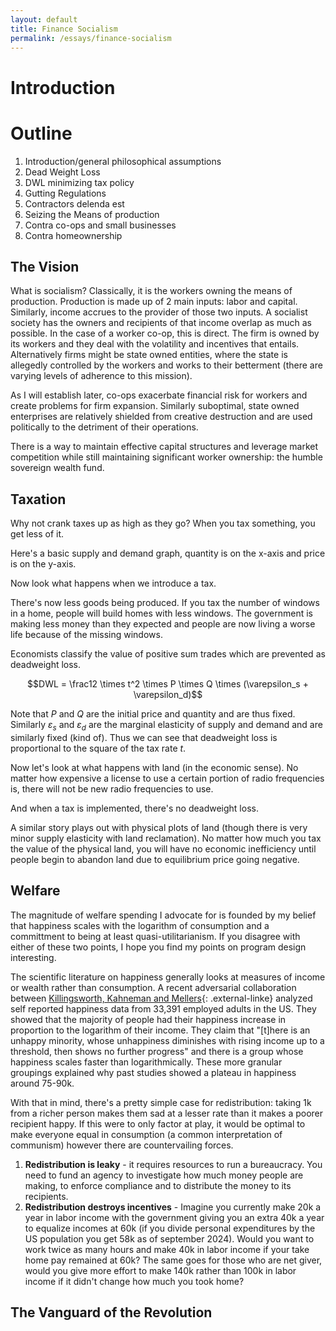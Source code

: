 ```yaml
---
layout: default
title: Finance Socialism
permalink: /essays/finance-socialism
---
```


# Introduction



# Outline

1. Introduction/general philosophical assumptions
2. Dead Weight Loss
3. DWL minimizing tax policy
4. Gutting Regulations
5. Contractors delenda est
6. Seizing the Means of production
7. Contra co-ops and small businesses
8. Contra homeownership

## The Vision

What is socialism? Classically, it is the workers owning the means of production. Production is made up of 2 main inputs: labor and capital. Similarly, income accrues to the provider of those two inputs. A socialist society has the owners and recipients of that income overlap as much as possible. In the case of a worker co-op, this is direct. The firm is owned by its workers and they deal with the volatility and incentives that entails. Alternatively firms might be state owned entities, where the state is allegedly controlled by the workers and works to their betterment (there are varying levels of adherence to this mission).

As I will establish later, co-ops exacerbate financial risk for workers and create problems for firm expansion. Similarly suboptimal, state owned enterprises are relatively shielded from creative destruction and are used politically to the detriment of their operations.

There is a way to maintain effective capital structures and leverage market competition while still maintaining significant worker ownership: the humble sovereign wealth fund.

## Taxation

Why not crank taxes up as high as they go? When you tax something, you get less of it.

Here's a basic supply and demand graph, quantity is on the x-axis and price is on the y-axis.

<object data="/images/normal-supply-demand.svg" type="image/svg+xml"></object>

Now look what happens when we introduce a tax.

<object data="/images/normal-supply-demand-taxes.svg" type="image/svg+xml"></object>

There's now less goods being produced. If you tax the number of windows in a home, people will build homes with less windows. The government is making less money than they expected and people are now living a worse life because of the missing windows.

Economists classify the value of positive sum trades which are prevented as deadweight loss.

$$DWL = \frac12 \times t^2 \times P \times Q \times (\varepsilon_s + \varepsilon_d)$$

Note that $P$ and $Q$ are the initial price and quantity and are thus fixed. Similarly $\varepsilon_s$ and $\varepsilon_d$ are the marginal elasticity of supply and demand and are similarly fixed (kind of). Thus we can see that deadweight loss is proportional to the square of the tax rate $t$.

Now let's look at what happens with land (in the economic sense). No matter how expensive a license to use a certain portion of radio frequencies is, there will not be new radio frequencies to use.

<object data="/images/land-supply-demand.svg" type="image/svg+xml"></object>

And when a tax is implemented, there's no deadweight loss.

<object data="/images/land-supply-demand-taxes.svg" type="image/svg+xml"></object>

A similar story plays out with physical plots of land (though there is very minor supply elasticity with land reclamation). No matter how much you tax the value of the physical land, you will have no economic inefficiency until people begin to abandon land due to equilibrium price going negative.

## Welfare

The magnitude of welfare spending I advocate for is founded by my belief that happiness scales with the logarithm of consumption and a committment to being at least quasi-utilitarianism. If you disagree with either of these two points, I hope you find my points on program design interesting.

The scientific literature on happiness generally looks at measures of income or wealth rather than consumption. A recent adversarial collaboration between [Killingsworth, Kahneman and Mellers](https://www.pnas.org/doi/10.1073/pnas.2208661120){: .external-linke} analyzed self reported happiness data from 33,391 employed adults in the US. They showed that the majority of people had their happiness increase in proportion to the logarithm of their income. They claim that "\[t\]here is an unhappy minority, whose unhappiness diminishes with rising income up to a threshold, then shows no further progress" and there is a group whose happiness scales faster than logarithmically. These more granular groupings explained why past studies showed a plateau in happiness around 75-90k.

With that in mind, there's a pretty simple case for redistribution: taking 1k from a richer person makes them sad at a lesser rate than it makes a poorer recipient happy. If this were to only factor at play, it would be optimal to make everyone equal in consumption (a common interpretation of communism) however there are countervailing forces.

1. **Redistribution is leaky** - it requires resources to run a bureaucracy. You need to fund an agency to investigate how much money people are making, to enforce compliance and to distribute the money to its recipients.
2. **Redistribution destroys incentives** - Imagine you currently make 20k a year in labor income with the government giving you an extra 40k a year to equalize incomes at 60k (if you divide personal expenditures by the US population you get 58k as of september 2024). Would you want to work twice as many hours and make 40k in labor income if your take home pay remained at 60k? The same goes for those who are net giver, would you give more effort to make 140k rather than 100k in labor income if it didn't change how much you took home?


## The Vanguard of the Revolution

<object data="/images/vanguard.svg" type="image/svg+xml"></object>
